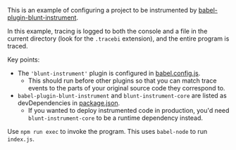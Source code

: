 This is an example of configuring a project to be instrumented by [babel-plugin-blunt-instrument][babel-plugin].

In this example, tracing is logged to both the console and a file in the current directory (look for the `.tracebi` extension), and the entire program is traced.

Key points:

- The `'blunt-instrument'` plugin is configured in [babel.config.js](babel.config.js).
  - This should run before other plugins so that you can match trace events to the parts of your original source code they correspond to.
- `babel-plugin-blunt-instrument` and `blunt-instrument-core` are listed as devDependencies in [package.json](package.json).
  - If you wanted to deploy instrumented code in production, you'd need `blunt-instrument-core` to be a runtime dependency instead.

Use `npm run exec` to invoke the program.
This uses `babel-node` to run `index.js`.

[babel-plugin]: ../babel-plugin-blunt-instrument/README.md
